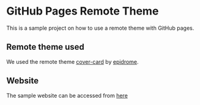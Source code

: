 # GitHub Pages Remote Theme
This is a sample project on how to use a remote theme with GitHub pages.

## Remote theme used
We used the remote theme [cover-card](https://github.com/epidrome/cover-card) by [epidrome](https://github.com/epidrome).

## Website
The sample website can be accessed from [here](https://runzbuzz.github.io/gh-pages2/)
